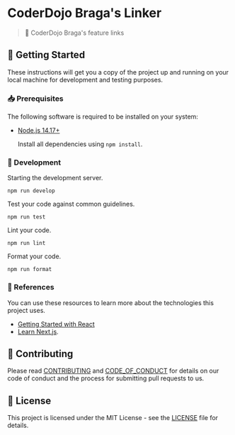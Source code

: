 [contributing]: CONTRIBUTING.md
[code_of_conduct]: CODE_OF_CONDUCT.md
[license]: LICENSE.txt

# CoderDojo Braga's Linker

> :link: CoderDojo Braga's feature links

## :rocket: Getting Started

These instructions will get you a copy of the project up and running on your
local machine for development and testing purposes.

### :inbox_tray: Prerequisites

The following software is required to be installed on your system:

- [Node.js 14.17+](https://nodejs.org/en/download/)

  Install all dependencies using `npm install`.

### :hammer: Development

Starting the development server.

```
npm run develop
```

Test your code against common guidelines.

```
npm run test
```

Lint your code.

```
npm run lint
```

Format your code.

```
npm run format
```

### :link: References

You can use these resources to learn more about the technologies this project
uses.

- [Getting Started with React](https://reactjs.org/docs/getting-started.html)
- [Learn Next.js](https://nextjs.org/learn).

## :handshake: Contributing

Please read [CONTRIBUTING][contributing] and [CODE_OF_CONDUCT][code_of_conduct]
for details on our code of conduct and the process for submitting pull requests
to us.

## :memo: License

This project is licensed under the MIT License - see the [LICENSE][license]
file for details.
